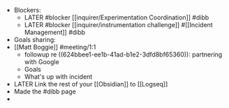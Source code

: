- Blockers:
	- LATER #blocker [[inquirer/Experimentation Coordination]] #dibb
	- LATER #blocker [[inquirer/instrumentation challenge]] #[[Incident Management]] #dibb
- Goals sharing:
- [[Matt Boggie]] #meeting/1:1
	- followup re ((624bbee1-ee1b-41ad-b1e2-3dfd8bf65360)): partnering with Google
	- Goals
	- What's up with incident
- LATER Link the rest of your [[Obsidian]] to [[Logseq]]
- Made the #dibb page
-